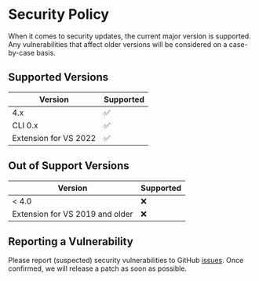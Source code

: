 # Security Policy

When it comes to security updates, the current major version is supported.
Any vulnerabilities that affect older versions will be considered on a case-by-case basis.

## Supported Versions

| Version | Supported          |
| ------- | ------------------ |
| 4.x     | :white_check_mark: |
| CLI 0.x     | :white_check_mark: |
| Extension for VS 2022 | :white_check_mark: |

## Out of Support Versions

| Version | Supported          |
| ------- | ------------------ |
| < 4.0   | :x:                |
| Extension for VS 2019 and older | :x: |

## Reporting a Vulnerability

Please report (suspected) security vulnerabilities to GitHub [issues](https://github.com/JosefPihrt/Roslynator/issues/new).
Once confirmed, we will release a patch as soon as possible.